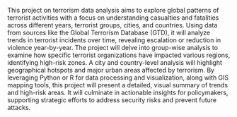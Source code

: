 This project on terrorism data analysis aims to explore global patterns of terrorist activities with a focus on understanding casualties and fatalities across different years, terrorist groups, cities, and countries. Using data from sources like the Global Terrorism Database (GTD), it will analyze trends in terrorist incidents over time, revealing escalation or reduction in violence year-by-year. The project will delve into group-wise analysis to examine how specific terrorist organizations have impacted various regions, identifying high-risk zones. A city and country-level analysis will highlight geographical hotspots and major urban areas affected by terrorism. By leveraging Python or R for data processing and visualization, along with GIS mapping tools, this project will present a detailed, visual summary of trends and high-risk areas. It will culminate in actionable insights for policymakers, supporting strategic efforts to address security risks and prevent future attacks.
